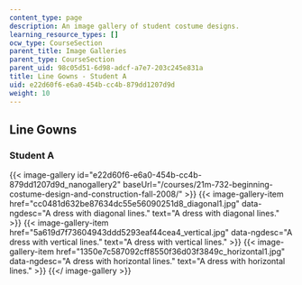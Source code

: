 ```yaml
---
content_type: page
description: An image gallery of student costume designs.
learning_resource_types: []
ocw_type: CourseSection
parent_title: Image Galleries
parent_type: CourseSection
parent_uid: 98c05d51-6d98-adcf-a7e7-203c245e831a
title: Line Gowns - Student A
uid: e22d60f6-e6a0-454b-cc4b-879dd1207d9d
weight: 10
---
```

Line Gowns
----------

### Student A
{{< image-gallery id="e22d60f6-e6a0-454b-cc4b-879dd1207d9d_nanogallery2" baseUrl="/courses/21m-732-beginning-costume-design-and-construction-fall-2008/" >}}
{{< image-gallery-item href="cc0481d632be87634dc55e56090251d8_diagonal1.jpg" data-ngdesc="A dress with diagonal lines." text="A dress with diagonal lines." >}}
{{< image-gallery-item href="5a619d7f73604943ddd5293eaf44cea4_vertical.jpg" data-ngdesc="A dress with vertical lines." text="A dress with vertical lines." >}}
{{< image-gallery-item href="1350e7c587092cff8550f36d03f3849c_horizontal1.jpg" data-ngdesc="A dress with horizontal lines." text="A dress with horizontal lines." >}}
{{</ image-gallery >}}